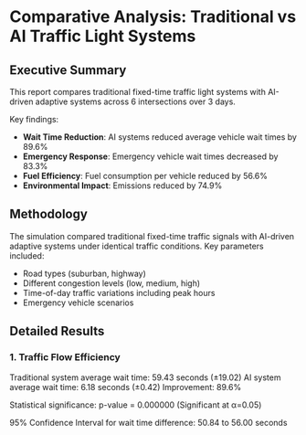 # Comparative Analysis: Traditional vs AI Traffic Light Systems

## Executive Summary

This report compares traditional fixed-time traffic light systems with AI-driven adaptive systems across 6 intersections over 3 days.

Key findings:
- **Wait Time Reduction**: AI systems reduced average vehicle wait times by 89.6%
- **Emergency Response**: Emergency vehicle wait times decreased by 83.3%
- **Fuel Efficiency**: Fuel consumption per vehicle reduced by 56.6%
- **Environmental Impact**: Emissions reduced by 74.9%

## Methodology

The simulation compared traditional fixed-time traffic signals with AI-driven adaptive systems under identical traffic conditions.
Key parameters included:
- Road types (suburban, highway)
- Different congestion levels (low, medium, high)
- Time-of-day traffic variations including peak hours
- Emergency vehicle scenarios

## Detailed Results

### 1. Traffic Flow Efficiency

Traditional system average wait time: 59.43 seconds (±19.02)
AI system average wait time: 6.18 seconds (±0.42)
Improvement: 89.6%

Statistical significance: p-value = 0.000000 (Significant at α=0.05)

95% Confidence Interval for wait time difference: 50.84 to 56.00 seconds